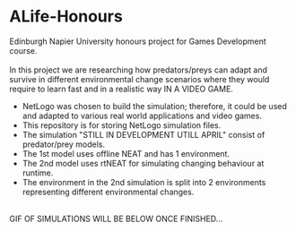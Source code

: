 # ALife-Honours
Edinburgh Napier University honours project for Games Development course. </br>
</br>
In this project we are researching how predators/preys can adapt and survive in different environmental change scenarios where they would require to learn fast and in a realistic way IN A VIDEO GAME. </br>
* NetLogo was chosen to build the simulation; therefore, it could be used and adapted to various real world applications and video games.
* This repository is for storing NetLogo simulation files.
* The simulation "STILL IN DEVELOPMENT UTILL APRIL" consist of predator/prey models.
* The 1st model uses offline NEAT and has 1 environment.
* The 2nd model uses rtNEAT for simulating changing behaviour at runtime.
* The environment in the 2nd simulation is split into 2 environments representing different environmental changes. </br>
</br>
GIF OF SIMULATIONS WILL BE BELOW ONCE FINISHED...
